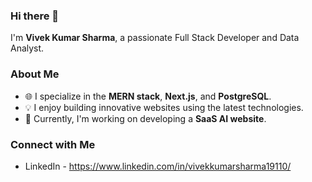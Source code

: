 ### Hi there 👋

I'm **Vivek Kumar Sharma**, a passionate Full Stack Developer and Data Analyst.

### About Me
- 🌐 I specialize in the **MERN stack**, **Next.js**, and **PostgreSQL**.
- 💡 I enjoy building innovative websites using the latest technologies.
- 🚀 Currently, I'm working on developing a **SaaS AI website**.

### Connect with Me
- LinkedIn - https://www.linkedin.com/in/vivekkumarsharma19110/





<!--
**viveksharma19110/viveksharma19110** is a ✨ _special_ ✨ repository because its `README.md` (this file) appears on your GitHub profile.

Here are some ideas to get you started:

- 🔭 I’m currently working on ...
- 🌱 I’m currently learning ...
- 👯 I’m looking to collaborate on ...
- 🤔 I’m looking for help with ...
- 💬 Ask me about ...
- 📫 How to reach me: ...
- 😄 Pronouns: ...
- ⚡ Fun fact: ...
-->
